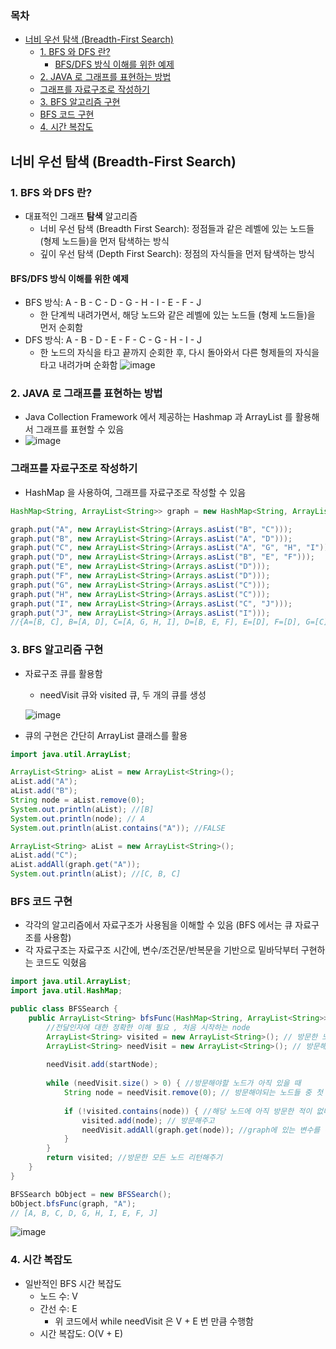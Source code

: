 ### 목차
- [너비 우선 탐색 (Breadth-First Search)](#너비-우선-탐색-breadth-first-search)
  - [1. BFS 와 DFS 란?](#1-bfs-와-dfs-란)
    - [BFS/DFS 방식 이해를 위한 예제](#bfsdfs-방식-이해를-위한-예제)
  - [2. JAVA 로 그래프를 표현하는 방법](#2-java-로-그래프를-표현하는-방법)
  - [그래프를 자료구조로 작성하기](#그래프를-자료구조로-작성하기)
  - [3. BFS 알고리즘 구현](#3-bfs-알고리즘-구현)
  - [BFS 코드 구현](#bfs-코드-구현)
  - [4. 시간 복잡도](#4-시간-복잡도)

## 너비 우선 탐색 (Breadth-First Search)

### 1. BFS 와 DFS 란?
* 대표적인 그래프 **탐색** 알고리즘
  - 너비 우선 탐색 (Breadth First Search): 정점들과 같은 레벨에 있는 노드들 (형제 노드들)을 먼저 탐색하는 방식
  - 깊이 우선 탐색 (Depth First Search): 정점의 자식들을 먼저 탐색하는 방식

#### BFS/DFS 방식 이해를 위한 예제
- BFS 방식: A - B - C - D - G - H - I - E - F - J 
  - 한 단계씩 내려가면서, 해당 노드와 같은 레벨에 있는 노드들 (형제 노드들)을 먼저 순회함
- DFS 방식: A - B - D - E - F - C - G - H - I - J 
  - 한 노드의 자식을 타고 끝까지 순회한 후, 다시 돌아와서 다른 형제들의 자식을 타고 내려가며 순화함
![image](https://user-images.githubusercontent.com/102513932/176655191-41ede3ee-3c98-4519-9631-17bc1b5e4b1a.png)

### 2. JAVA 로 그래프를 표현하는 방법
- Java Collection Framework 에서 제공하는 Hashmap 과 ArrayList 를 활용해서 그래프를 표현할 수 있음
- ![image](https://user-images.githubusercontent.com/102513932/176655267-bdd98bfa-3958-4b47-96d9-e226bc18c5fa.png)

### 그래프를 자료구조로 작성하기
- HashMap 을 사용하여, 그래프를 자료구조로 작성할 수 있음
```JAVA
HashMap<String, ArrayList<String>> graph = new HashMap<String, ArrayList<String>>();

graph.put("A", new ArrayList<String>(Arrays.asList("B", "C")));
graph.put("B", new ArrayList<String>(Arrays.asList("A", "D")));
graph.put("C", new ArrayList<String>(Arrays.asList("A", "G", "H", "I")));
graph.put("D", new ArrayList<String>(Arrays.asList("B", "E", "F")));
graph.put("E", new ArrayList<String>(Arrays.asList("D")));
graph.put("F", new ArrayList<String>(Arrays.asList("D")));
graph.put("G", new ArrayList<String>(Arrays.asList("C")));
graph.put("H", new ArrayList<String>(Arrays.asList("C")));
graph.put("I", new ArrayList<String>(Arrays.asList("C", "J")));
graph.put("J", new ArrayList<String>(Arrays.asList("I")));
//{A=[B, C], B=[A, D], C=[A, G, H, I], D=[B, E, F], E=[D], F=[D], G=[C], H=[C], I=[C, J], J=[I]}
```

### 3. BFS 알고리즘 구현

- 자료구조 큐를 활용함
  - needVisit 큐와 visited 큐, 두 개의 큐를 생성
  
  ![image](https://user-images.githubusercontent.com/102513932/176655533-b9b0695a-6c95-4df1-aa78-00a6b57753a4.png)
- 큐의 구현은 간단히 ArrayList 클래스를 활용

```JAVA
import java.util.ArrayList;

ArrayList<String> aList = new ArrayList<String>();
aList.add("A");
aList.add("B");
String node = aList.remove(0);
System.out.println(aList); //[B]
System.out.println(node); // A
System.out.println(aList.contains("A")); //FALSE
```
```JAVA
ArrayList<String> aList = new ArrayList<String>();
aList.add("C");
aList.addAll(graph.get("A"));
System.out.println(aList); //[C, B, C]
```

### BFS 코드 구현 
- 각각의 알고리즘에서 자료구조가 사용됨을 이해할 수 있음 (BFS 에서는 큐 자료구조를 사용함)
- 각 자료구조는 자료구조 시간에, 변수/조건문/반복문을 기반으로 밑바닥부터 구현하는 코드도 익혔음

```JAVA
import java.util.ArrayList;
import java.util.HashMap;

public class BFSSearch {
    public ArrayList<String> bfsFunc(HashMap<String, ArrayList<String>> grpah, String startNode) { 
        //전달인자에 대한 정확한 이해 필요 , 처음 시작하는 node
        ArrayList<String> visited = new ArrayList<String>(); // 방문한 노드 리스트
        ArrayList<String> needVisit = new ArrayList<String>(); // 방문해야되는 노드 후보들 리스트
        
        needVisit.add(startNode); 
        
        while (needVisit.size() > 0) { //방문해야할 노드가 아직 있을 때
            String node = needVisit.remove(0); // 방문해야되는 노드들 중 첫 번째 지워주면서 방문하고자 하는 노드 설정.
            
            if (!visited.contains(node)) { //해당 노드에 아직 방문한 적이 없다면,
                visited.add(node); // 방문해주고
                needVisit.addAll(graph.get(node)); //graph에 있는 변수를 통해서 needVisit에 값 추가헤주기.
            }
        }
        return visited; //방문한 모든 노드 리턴해주기
    }
}
```

```JAVA
BFSSearch bObject = new BFSSearch();
bObject.bfsFunc(graph, "A"); 
// [A, B, C, D, G, H, I, E, F, J]
``` 
![image](https://user-images.githubusercontent.com/102513932/176658804-7fa84e73-aab0-48a3-99dc-3dc0343a9a97.png)

### 4. 시간 복잡도
- 일반적인 BFS 시간 복잡도
  - 노드 수: V
  - 간선 수: E
    - 위 코드에서 while needVisit 은 V + E 번 만큼 수행함
  - 시간 복잡도: O(V + E)
  
